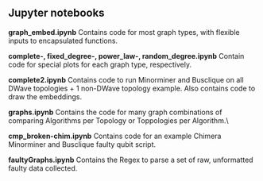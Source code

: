 Jupyter notebooks
------

**graph_embed.ipynb**
Contains code for most graph types, with flexible inputs to encapsulated functions.

**complete-, fixed_degree-, power_law-, random_degree.ipynb**
Contain code for special plots for each graph type, respectively.

**complete2.ipynb**
Contains code to run Minorminer and Busclique on all DWave topologies + 1 non-DWave topology example. Also contains code to draw the embeddings.

**graphs.ipynb**
Contains the code for many graph combinations of comparing Algorithms per Topology or Toppologies per Algorithm.\

**cmp_broken-chim.ipynb**
Contains code for an example Chimera Minorminer and Busclique faulty qubit script.

**faultyGraphs.ipynb**
Contains the Regex to parse a set of raw, unformatted faulty data collected.

